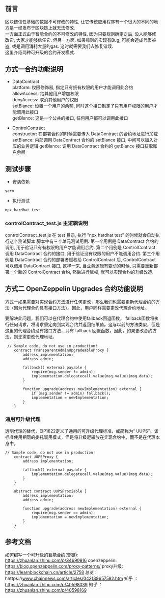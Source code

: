 ## 前言  
区块链信任基础的数据不可修改的特性, 让它传统应用程序有一个很大的不同的地方是一经发布于区块链上就无法修改.  
一方面正式由于智能合约的不可修改的特性, 因为只要规则确定之后, 没人能够修改它, 大家才能够信任它. 但另一方面, 如果规则的实现有Bug, 可能会造成代币被盗, 或是调用消耗大量的gas. 这时就需要我们去修复错误.  
这里介绍两种可升级的合约开发模式. 

## 方式一合约功能说明  
- DataContract  
platform:     权限修饰器, 指定只有拥有权限的用户才能调用此合约  
allowAccess:  给其他用户增加权限  
denyAccess:   取消其他用户的权限  
setBlance:    设置一个用户的余额, 同时这个接口制定了只有用户权限的用户才能调用此接口  
getBlance:    这是一个公共的接口, 任何用户都可以调用此接口  

- ControlContract  
constructor:  在部署合约的时候需要传入 DataContract 的合约地址进行加载  
setBlance:    内部调用 DataContract 合约的 setBlance 接口, 中间可以加入对应的业务逻辑 
getBlance:    调用 DataContract 合约的 getBlance 接口获取账户余额  

## 测试步骤  
- 安装依赖  
```
yarn 
```

- 执行测试  
```
npx hardhat test
```

### controlContract_test.js 主逻辑说明 
controlContract_test.js 在 test 目录, 执行 "npx hardhat test" 的时候就会自动执行这个测试脚本 
脚本中有三个单元测试用例. 
第一个用例是 DataContract 合约的调用, 用于验证只有有权限的用户才能调用合约. 
第二个用例是 ControlContract 调用 DataContract 合约的接口, 用于验证没有权限的用户不能调用合约. 
第三个用例是 DataContract 合约的部署者赋权给 ControlContract 后, ControlContract 可以调用 DataContract 接口, 这样一来, 当业务逻辑有变动的时候, 只需要重新部署一个新的 ControlContract 合约, 然后进行赋权, 就可以实现合约的升级改造.

## 方式二 OpenZeppelin Upgrades 合约功能说明  
方式一如果需要对实现合约方法进行任何更改，那么我们也需要更新代理合约的方法（因为代理合约具有接口方法）。因此，用户同样需要更改代理合约地址。

要解决此问题，我们可以在代理合约中使用fallback回退函数。 fallback函数将执行任何请求，将请求重定向到实现合约并返回结果值。这与以前的方法类似，但是这里的代理合约没有接口方法，只有 fallback 回退函数，因此，如果更改合约方法，则无需更改代理地址。

```solidty 
 // Sample code, do not use in production!  
    contract TransparentAdminUpgradeableProxy {  
        address implementation;  
        address admin;  

        fallback() external payable {  
            require(msg.sender != admin);  
            implementation.delegatecall.value(msg.value)(msg.data);  
        }  

        function upgrade(address newImplementation) external {  
            if (msg.sender != admin) fallback();  
            implementation = newImplementation;  
        }  
    }  
```
### 通用可升级代理
透明代理的替代，EIP1822定义了通用的可升级代理标准，或简称为“ UUPS”。该标准使用相同的委托调用模式，但是将升级逻辑放在实现合约中，而不是在代理本身中。
```
// Sample code, do not use in production!  
    contract UUPSProxy {  
        address implementation;  

        fallback() external payable {  
            implementation.delegatecall.value(msg.value)(msg.data);  
        }  
    }  

    abstract contract UUPSProxiable {  
        address implementation;  
        address admin;  

        function upgrade(address newImplementation) external {  
            require(msg.sender == admin);  
            implementation = newImplementation;  
        }  
    }  
```




## 参考文档  
如何编写一个可升级的智能合约(登链): <https://zhuanlan.zhihu.com/p/34690916> 
openzeppelin: <https://blog.openzeppelin.com/proxy-patterns/>
proxy升级: https://learnblockchain.cn/article/2758 
总览： hhttps://www.chainnews.com/articles/042189657582.htm
知乎 ：https://zhuanlan.zhihu.com/p/40598039
知乎 ：https://zhuanlan.zhihu.com/p/40598169

